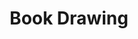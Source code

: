 ---
title: Book Drawing
category: drawings
series: Extract
year: 2017
image: bookdrawing (5).JPG
size: 
materials: ink on paper
---